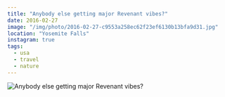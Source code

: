 ```yaml
---
title: "Anybody else getting major Revenant vibes?"
date: 2016-02-27
image: "/img/photo/2016-02-27-c9553a258ec62f23ef6130b13bfa9d31.jpg"
location: "Yosemite Falls"
instagram: true
tags:
  - usa
  - travel
  - nature
---
```


![Anybody else getting major Revenant vibes?](/img/photo/2016-02-27-c9553a258ec62f23ef6130b13bfa9d31.jpg)
